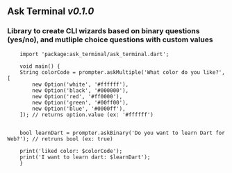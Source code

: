 
## Ask Terminal _v0.1.0_

### Library to create CLI wizards based on binary questions (yes/no), and mutliple choice questions with custom values

        import 'package:ask_terminal/ask_terminal.dart';

        void main() {
        String colorCode = prompter.askMultiple('What color do you like?', [
            new Option('white', '#ffffff'),
            new Option('black', '#000000'),
            new Option('red', '#ff0000'),
            new Option('green', '#00ff00'),
            new Option('blue', '#0000ff'),
        ]); // returns option.value (ex: '#ffffff')


        bool learnDart = prompter.askBinary('Do you want to learn Dart for Web?'); // retruns bool (ex: true)

        print('liked color: $colorCode');
        print('I want to learn dart: $learnDart');
        }
